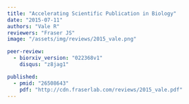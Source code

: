 ```yaml
---
title: "Accelerating Scientific Publication in Biology"
date: "2015-07-11"
authors: "Vale R"
reviewers: "Fraser JS"
image: "/assets/img/reviews/2015_vale.png"

peer-review:
  - biorxiv_version: "022368v1"
    disqus: "z8jag1"

published:
  - pmid: "26508643"
    pdf: "http://cdn.fraserlab.com/reviews/2015_vale.pdf"
---
```

